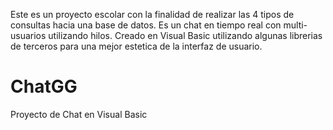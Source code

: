 Este es un proyecto escolar con la finalidad de realizar las 4 tipos de consultas hacia una base de datos.
Es un chat en tiempo real con multi-usuarios utilizando hilos. Creado en Visual Basic utilizando algunas librerias de terceros
para una mejor estetica de la interfaz de usuario.

# ChatGG
Proyecto de Chat en Visual Basic
